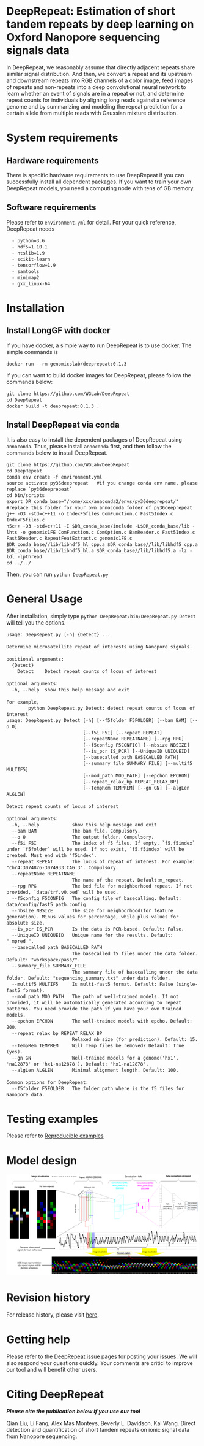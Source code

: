 # DeepRepeat: Estimation of short tandem repeats by deep learning on Oxford Nanopore sequencing signals data 

In DeepRepeat, we reasonably assume that directly adjacent repeats share similar signal distribution. And then, we convert a repeat and its upstream and downstream repeats into RGB channels of a color image, feed images of repeats and non-repeats into a deep convolutional neural network to learn whether an event of signals are in a repeat or not, and determine repeat counts for individuals by aligning long reads against a reference genome and by summarizing and modeling the repeat prediction for a certain allele from multiple reads with Gaussian mixture distribution. 

# System requirements
## Hardware requirements
There is specific hardware requirements to use DeepRepeat if you can successfully install all dependent packages. If you want to train your own DeepRepeat models, you need a computing node with tens of GB memory.

## Software requirements
Please refer to `environment.yml` for detail. For your quick reference, DeepRepeat needs
```
  - python=3.6
  - hdf5=1.10.1
  - htslib=1.9
  - scikit-learn
  - tensorflow=1.9
  - samtools
  - minimap2
  - gxx_linux-64
```

# Installation
## Install LongGF with docker

If you have docker, a simple way to run DeepRepeat is to use docker. The simple commands is
```
docker run --rm genomicslab/deeprepeat:0.1.3
```

If you can want to build docker images for DeepRepeat, please follow the commands below:
```
git clone https://github.com/WGLab/DeepRepeat
cd DeepRepeat
docker build -t deeprepeat:0.1.3 .
```

## Install DeepRepeat via conda 
It is also easy to install the dependent packages of DeepRepeat using `annoconda`. Thus, please install `annoconda` first, and then follow the commands below to install DeepRepeat.

```
git clone https://github.com/WGLab/DeepRepeat
cd DeepRepeat
conda env create -f environment.yml
source activate py36deeprepeat   #if you change conda env name, please replace `py36deeprepeat`
cd bin/scripts
export DR_conda_base="/home/xxx/anaconda2/envs/py36deeprepeat/"   #replace this folder for your own annoconda folder of py36deeprepeat
g++ -O3 -std=c++11 -o IndexF5files ComFunction.c Fast5Index.c IndexF5files.c
h5c++ -O3 -std=c++11 -I $DR_conda_base/include -L$DR_conda_base/lib -lhts -o genomic1FE ComFunction.c ComOption.c BamReader.c Fast5Index.c Fast5Reader.c RepeatFeatExtract.c genomic1FE.c $DR_conda_base//lib/libhdf5_hl_cpp.a $DR_conda_base//lib/libhdf5_cpp.a $DR_conda_base//lib/libhdf5_hl.a $DR_conda_base//lib/libhdf5.a -lz -ldl -lpthread
cd ../../
```

Then, you can run `python DeepRepeat.py`


# General Usage
After installation, simply type `python DeepRepeat/bin/DeepRepeat.py Detect` will tell you the options.
```
usage: DeepRepeat.py [-h] {Detect} ...

Determine microsatellite repeat of interests using Nanopore signals.

positional arguments:
  {Detect}
    Detect    Detect repeat counts of locus of interest

optional arguments:
  -h, --help  show this help message and exit

For example,
        python DeepRepeat.py Detect: detect repeat counts of locus of interest
usage: DeepRepeat.py Detect [-h] [--f5folder F5FOLDER] [--bam BAM] [--o O]
                            [--f5i F5I] [--repeat REPEAT]
                            [--repeatName REPEATNAME] [--rpg RPG]
                            [--f5config F5CONFIG] [--nbsize NBSIZE]
                            [--is_pcr IS_PCR] [--UniqueID UNIQUEID]
                            [--basecalled_path BASECALLED_PATH]
                            [--summary_file SUMMARY_FILE] [--multif5 MULTIF5]
                            [--mod_path MOD_PATH] [--epchon EPCHON]
                            [--repeat_relax_bp REPEAT_RELAX_BP]
                            [--TempRem TEMPREM] [--gn GN] [--algLen ALGLEN]

Detect repeat counts of locus of interest

optional arguments:
  -h, --help            show this help message and exit
  --bam BAM             The bam file. Compulsory.
  --o O                 The output folder. Compulsory.
  --f5i F5I             The index of f5 files. If empty, `f5.f5index` under `f5folder` will be used. If not exist, `f5.f5index` will be created. Must end with "f5index".
  --repeat REPEAT       The locus of repeat of interest. For example: "chr4:3074876-3074933:CAG:3". Compulsory.
  --repeatName REPEATNAME
                        The name of the repeat. Default:m_repeat.
  --rpg RPG             The bed file for neighborhood repeat. If not provided, `data/trf.v0.bed` will be used.
  --f5config F5CONFIG   The config file of basecalling. Default: data/config/fast5_path.config
  --nbsize NBSIZE       The size for neighborhood(for feature generation). Minus values for percentage, while plus values for absolute size.
  --is_pcr IS_PCR       Is the data is PCR-based. Default: False.
  --UniqueID UNIQUEID   Unique name for the results. Default: "_mpred_".
  --basecalled_path BASECALLED_PATH
                        The basecalled f5 files under the data folder. Default: "workspace/pass/".
  --summary_file SUMMARY_FILE
                        The summary file of basecalling under the data folder. Default: "sequencing_summary.txt" under data folder.
  --multif5 MULTIF5     Is multi-fast5 format. Default: False (single-fast5 format).
  --mod_path MOD_PATH   The path of well-trained models. If not provided, it will be automatically generated according to repeat patterns. You need provide the path if you have your own trained models.
  --epchon EPCHON       The well-trained models with epcho. Default: 200.
  --repeat_relax_bp REPEAT_RELAX_BP
                        Relaxed nb size (for prediction). Default: 15.
  --TempRem TEMPREM     Will Temp files be removed? Default: True (yes).
  --gn GN               Well-trained models for a genome('hx1', 'na12878' or 'hx1-na12878'). Default: 'hx1-na12878'.
  --algLen ALGLEN       Minimal alignment length. Default: 100.

Common options for DeepRepeat:
  --f5folder F5FOLDER   The folder path where is the f5 files for Nanopore data.

```

# Testing examples
Please refer to [Reproducible examples](https://github.com/WGLab/DeepRepeat/blob/master/docs/Reproducibility.md)

# Model design
![DeepRepeat flowchart](docs/DeepRepeat_flowchart.png)

# Revision history
For release history, please visit [here](https://github.com/WGLab/DeepRepeat/releases). 

# Getting help
Please refer to the [DeepRepeat issue pages](https://github.com/WGLab/DeepRepeat/issues) for posting your issues. We will also respond your questions quickly. Your comments are criticl to improve our tool and will benefit other users.

# Citing DeepRepeat
***Please cite the publication below if you use our tool***

Qian Liu, Li Fang, Alex Mas Monteys, Beverly L. Davidson, Kai Wang. Direct detection and quantification of short tandem repeats 
on ionic signal data from Nanopore sequencing.


